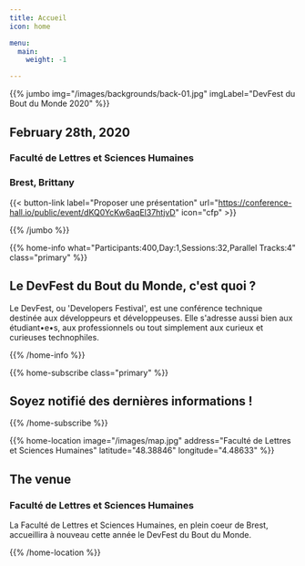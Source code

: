 ```yaml
---
title: Accueil
icon: home

menu:
  main:
    weight: -1

---
```


<!-- ... -->

{{% jumbo img="/images/backgrounds/back-01.jpg" imgLabel="DevFest du Bout du Monde 2020" %}}


## February 28th, 2020
### Faculté de Lettres et Sciences Humaines
### Brest, Brittany

<!-- <a class="btn primary btn-lg" style="margin-top: 1em;" href="https://drive.google.com/open?id=1Uo1V4v3SHjl2q27SNkOyHkcuagKJmTU4" target="_blank">Devenez Partenaire 🇫🇷</a> -->

{{< button-link label="Proposer une présentation"
                url="https://conference-hall.io/public/event/dKQ0YcKw6aqEl37htjvD"
                icon="cfp" >}}

{{% /jumbo %}}



<!-- ... -->

{{% home-info what="Participants:400,Day:1,Sessions:32,Parallel Tracks:4" class="primary" %}}

## Le DevFest du Bout du Monde, c'est quoi ?

Le DevFest, ou 'Developers Festival', est une conférence technique destinée aux développeurs et développeuses. Elle s'adresse aussi bien aux étudiant•e•s, aux professionnels ou tout simplement aux curieux et curieuses technophiles.

{{% /home-info %}}

<!-- ... -->

{{% home-subscribe class="primary" %}}

## Soyez notifié des dernières informations !

{{% /home-subscribe %}}

<!-- ... -->


{{% home-location
    image="/images/map.jpg"
    address="Faculté de Lettres et Sciences Humaines"
    latitude="48.38846"
    longitude="4.48633" %}}

## The venue

### Faculté de Lettres et Sciences Humaines

La Faculté de Lettres et Sciences Humaines, en plein coeur de Brest, 
accueillira à nouveau cette année le DevFest du Bout du Monde.

{{% /home-location %}}

<!-- ... -->
